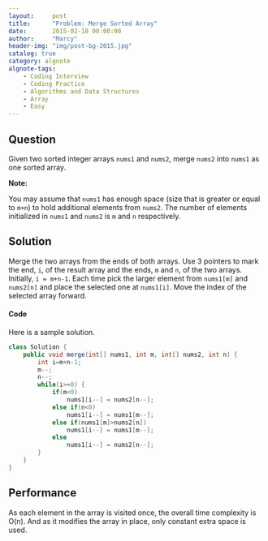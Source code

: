 ```yaml
---
layout:     post
title:      "Problem: Merge Sorted Array"
date:       2015-02-18 00:00:00
author:     "Marcy"
header-img: "img/post-bg-2015.jpg"
catalog: true
category: algnote
algnote-tags:
    - Coding Interview
    - Coding Practice
    - Algorithms and Data Structures
    - Array
    - Easy
---
```


## Question

Given two sorted integer arrays `nums1` and `nums2`, merge `nums2` into `nums1` as one sorted array.

**Note:**

You may assume that `nums1` has enough space (size that is greater or equal to `m+n`) to hold additional elements from `nums2`. The number of elements initialized in `nums1` and `nums2` is `m` and `n` respectively.

## Solution

Merge the two arrays from the ends of both arrays. Use  3 pointers to mark the end, `i`, of the result array and the ends, `m` and `n`, of the two arrays. Initially, `i = m+n-1`. Each time pick the larger element from `nums1[m]` and `nums2[n]` and place the selected one at `nums1[i]`. Move the index of the selected array forward.

#### Code

Here is a sample solution.

```java
class Solution {
    public void merge(int[] nums1, int m, int[] nums2, int n) {
        int i=m+n-1;
        m--;
        n--;
        while(i>=0) {
            if(m<0)
                nums1[i--] = nums2[n--];
            else if(n<0)
                nums1[i--] = nums1[m--];
            else if(nums1[m]>nums2[n])
                nums1[i--] = nums1[m--];
            else
                nums1[i--] = nums2[n--];
        }
    }
}
```

## Performance

As each element in the array is visited once, the overall time complexity is O(n). And as it modifies the array in place, only constant extra space is used.

